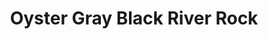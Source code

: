 ---
language: id
layout: product-item
title: Oyster Gray Black River Rock
description: Description in &amp; Oyster Gray Black River Rock
keyword: keyword in Oyster Gray Black River Rock
image: /images/TUSCAN-ASHLER-Oyster-Grey-Black-River-Rock.jpg
sub-title: Oyster Gray Black River Rock
article-1: Height &#58; Random <br>Length &#58; Random <br>Thickness &#58; 3/8″-3/4″ depending on texture <br>Color &#58; Light to dark gray with charcoal
title-right: Oyster Gray Black River Rock
article-right: Oyster Gray Black River Rock
title-2: Oyster Gray Black River Rock
article-2: Oyster Gray Black River Rock
article-3: Oyster Gray Black River Rock
alt-slide1: Oyster Gray Black River Rock
alt-slide2: Oyster Gray Black River Rock
alt-slide3: Oyster Gray Black River Rock
slide1: /images/TUSCAN-ASHLER-Oyster-Grey-Black-River-Rock.jpg
slide2: /images/TUSCAN-ASHLER-Oyster-Grey-Black-River-Rock.jpg
slide3: /images/TUSCAN-ASHLER-Oyster-Grey-Black-River-Rock.jpg
---